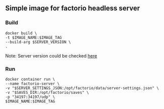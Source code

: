 ## Simple image for factorio headless server

### Build

```shell
docker build \
-t $IMAGE_NAME:$IMAGE_TAG
--build-arg $SERVER_VERSION \
.
```
Note: Server version could be checked [here](https://www.factorio.com/)

### Run
```shell
docker container run \
--name factorio-server \
-v "$SERVER_SETTINGS_JSON:/opt/factorio/data/server-settings.json" \
-v "$SAVES_DIR:/opt/factorio/saves" \
-p "34197:34197/udp" \
$IMAGE_NAME:$IMAGE_TAG
```